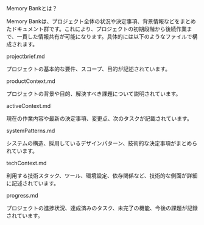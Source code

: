Memory Bankとは？

Memory Bankは、プロジェクト全体の状況や決定事項、背景情報などをまとめたドキュメント群です。これにより、プロジェクトの初期段階から後続作業まで、一貫した情報共有が可能になります。具体的には以下のようなファイルで構成されます。

projectbrief.md

プロジェクトの基本的な要件、スコープ、目的が記述されています。

productContext.md

プロジェクトの背景や目的、解決すべき課題について説明されています。

activeContext.md

現在の作業内容や最新の決定事項、変更点、次のタスクが記載されています。

systemPatterns.md

システムの構造、採用しているデザインパターン、技術的な決定事項がまとめられています。

techContext.md

利用する技術スタック、ツール、環境設定、依存関係など、技術的な側面が詳細に記述されています。

progress.md

プロジェクトの進捗状況、達成済みのタスク、未完了の機能、今後の課題が記録されています。




